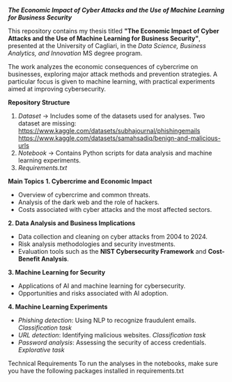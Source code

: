***The Economic Impact of Cyber Attacks and the Use of Machine Learning for Business Security***

This repository contains my thesis titled **"The Economic Impact of Cyber Attacks and the Use of Machine Learning for Business Security"**, presented at the University of Cagliari, in the *Data Science, Business Analytics, and Innovation* MS degree program.

The work analyzes the economic consequences of cybercrime on businesses, exploring major attack methods and prevention strategies. A particular focus is given to machine learning, with practical experiments aimed at improving cybersecurity.


**Repository Structure**
1. *Dataset* → Includes some of the datasets used for analyses.
   Two dataset are missing:
   https://www.kaggle.com/datasets/subhajournal/phishingemails
   https://www.kaggle.com/datasets/samahsadiq/benign-and-malicious-urls 
3. *Notebook* → Contains Python scripts for data analysis and machine learning experiments.
4. *Requirements.txt*
   

**Main Topics**
**1. Cybercrime and Economic Impact**
- Overview of cybercrime and common threats.
- Analysis of the dark web and the role of hackers.
- Costs associated with cyber attacks and the most affected sectors.

**2. Data Analysis and Business Implications**
- Data collection and cleaning on cyber attacks from 2004 to 2024.
- Risk analysis methodologies and security investments.
- Evaluation tools such as the **NIST Cybersecurity Framework** and **Cost-Benefit Analysis**.

**3. Machine Learning for Security**
- Applications of AI and machine learning for cybersecurity.
- Opportunities and risks associated with AI adoption.
  
**4. Machine Learning Experiments**
- *Phishing detection*: Using NLP to recognize fraudulent emails. *Classification task*
- *URL detection*: Identifying malicious websites. *Classification task*
- *Password analysis*: Assessing the security of access credentials. *Explorative task*


Technical Requirements
To run the analyses in the notebooks, make sure you have the following packages installed in requirements.txt
